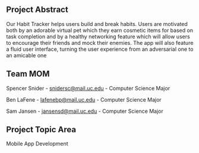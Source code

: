 ## Project Abstract

Our Habit Tracker helps users build and break habits. Users are motivated both by an adorable virtual pet which they earn cosmetic items for based on task completion and by a healthy networking feature which will allow users to encourage their friends and mock their enemies. The app will also feature a fluid user interface, turning the user experience from an adversarial one to an amicable one

## Team MOM 

Spencer Snider - snidersc@mail.uc.edu - Computer Science Major

Ben LaFene - lafenebp@mail.uc.edu - Computer Science Major

Sam Jansen - jansensd@mail.uc.edu - Computer Science Major 

## Project Topic Area 

Mobile App Development 
